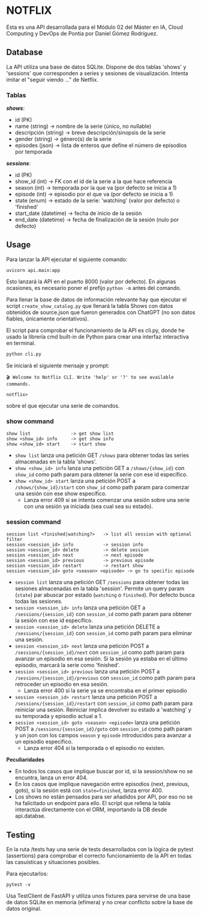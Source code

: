 # NOTFLIX

Esta es una API desarrollada para el Módulo 02 del Máster en IA, Cloud Computing y DevOps de Pontia por Daniel Gómez Rodríguez.

## Database

La API utiliza una base de datos SQLite. Dispone de dos tablas 'shows' y 'sessions' que corresponden a series y sesiones de visualización. Intenta imitar el "seguir viendo ..." de Netflix.

### Tablas

_**shows**_:

- id (PK)
- name (string) -> nombre de la serie (único, no nullable)
- descripción (string) -> breve descripción/sinopsis de la serie
- gender (string) -> género(s) de la serie
- episodes (json) -> lista de enteros que define el número de episodios por temporada

_**sessions**_:

- id (PK)
- show_id (int) -> FK con el id de la serie a la que hace referencia
- season (int) -> temporada por la que va (por defecto se inicia a 1)
- episode (int) -> episodio por el que va (por defecto se inicia a 1)
- state (enum) -> estado de la serie: 'watching' (valor por defecto) o 'finished'
- start_date (datetime) -> fecha de inicio de la sesión
- end_date (datetime) -> fecha de finalización de la sesión (nulo por defecto)

## Usage

Para lanzar la API ejecutar el siguiente comando:

```shell
uvicorn api.main:app
```

Esto lanzará la API en el puerto 8000 (valor por defecto). En algunas ocasiones, es necesario poner el prefijo `python -m` antes del comando.

Para llenar la base de datos de información relevante hay que ejecutar el script `create_show_catalog.py` que llenará la tabla Shows con datos obtenidos de source.json que fueron generados con ChatGPT (no son datos fiables, únicamente orientativos).

El script para comprobar el funcionamiento de la API es cli.py, donde he usado la librería cmd built-in de Python para crear una interfaz interactiva en terminal.

```python
python cli.py
```

Se iniciará el siguiente mensaje y prompt:

```shell
🎬 Welcome to Notflix CLI. Write 'help' or '?' to see available commands.

notflix>
```

sobre el que ejecutar una serie de comandos.

### show command

```shell
show list               -> get show list
show <show_id> info     -> get show info
show <show_id> start    -> start show
```

- `show list` lanza una petición GET `/shows` para obtener todas las series almacenadas en la tabla 'shows'.
- `show <show_id> info` lanza una petición GET a `/shows/{show_id}` con `show_id` como path param para obtener la serie con ese id específico.
- `show <show_id> start` lanza una petición POST a `/shows/{show_id}/start` con `show_id` como path param para comenzar una sesión con ese show específico.
  - Lanza error 409 si se intenta comenzar una sesión sobre una serie con una sesión ya iniciada (sea cual sea su estado).

### session command

```shell
session list <finished|watching?>   -> list all session with optional filter
session <session_id> info           -> session info
session <session_id> delete         -> delete session
session <session_id> next           -> next episode
session <session_id> previous       -> previous episode
session <session_id> restart        -> restart show
session <session_id> goto <season> <episode> -> go to specific episode
```

- `session list` lanza una petición GET `/sessions` para obtener todas las sesiones almacenadas en la tabla 'session'. Permite un query param (`state`) par abuscar por estado (`watching` o `finished`). Por defecto busca todas las sesiones.
- `session <session_id> info` lanza una petición GET a `/sessions/{session_id}` con `session_id` como path param para obtener la sesión con ese id específico.
- `session <session_id> delete` lanza una petición DELETE a `/sessions/{session_id}` con `session_id` como path param para eliminar una sesión.
- `session <session_id> next` lanza una petición POST a `/sessions/{session_id}/next` con `session_id` como path param para avanzar un episodio en esa sesión. Si la sesión ya estaba en el último episodio, marcará la serie como 'finished'.
- `session <session_id> previous` lanza una petición POST a `/sessions/{session_id}/previous` con `session_id` como path param para retroceder un episodio en esa sesión.
  - Lanza error 400 si la serie ya se encontraba en el primer episodio
- `session <session_id> restart` lanza una petición POST a `/sessions/{session_id}/restart` con `session_id` como path param para reiniciar una sesión. Reiniciar implica devolver su estado a 'watching' y su temporada y episodio actual a 1.
- `session <session_id> goto <season> <episode>` lanza una petición POST a `/sessions/{session_id}/goto` con `session_id` como path param y un json con los campos `season` y `episode` introducidos para avanzar a un episodio específico.
  - Lanza error 404 si la temporada o el episodio no existen.

**Peculiaridades**

- En todos los casos que implique buscar por id, si la session/show no se encuntra, lanza un error 404.
- En los casos que implique navegación entre episodios (next, previous, goto), si la sesión está con `state=finished`, lanza error 400.
- Los shows no están pensados para ser añadidos por API, por eso no se ha falicitado un endpoint para ello. El script que rellena la tabla interactúa directamente con el ORM, importando la DB desde api.databse.

## Testing

En la ruta /tests hay una serie de tests desarrollados con la lógica de pytest (assertions) para comprobar el correcto funcionamiento de la API en todas las casuísticas y situaciones posibles.

Para ejecutarlos:

```shell
pytest -v
```

Usa TestClient de FastAPI y utiliza unos fixtures para servirse de una base de datos SQLite en memoria (efímera) y no crear conflicto sobre la base de datos original.
